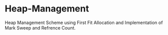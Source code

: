 # Heap-Management
Heap Management Scheme using First Fit Allocation and Implementation of Mark Sweep and Refrence Count.
